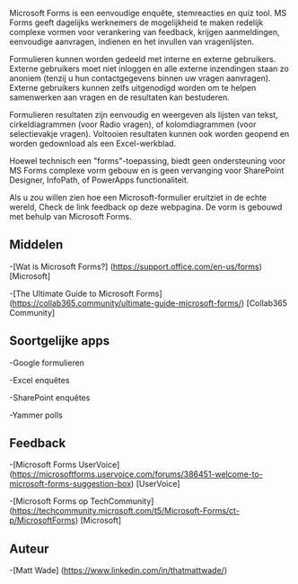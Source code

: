 
Microsoft Forms is een eenvoudige enquête, stemreacties en quiz tool. MS Forms geeft
dagelijks werknemers de mogelijkheid te maken redelijk complexe vormen voor
verankering van feedback, krijgen aanmeldingen, eenvoudige aanvragen, indienen en
het invullen van vragenlijsten.

Formulieren kunnen worden gedeeld met interne en externe gebruikers. Externe gebruikers
moet niet inloggen en alle externe inzendingen staan zo anoniem
(tenzij u hun contactgegevens binnen uw vragen aanvragen).
Externe gebruikers kunnen zelfs uitgenodigd worden om te helpen samenwerken aan vragen en
de resultaten kan bestuderen.

Formulieren resultaten zijn eenvoudig en weergeven als lijsten van tekst, cirkeldiagrammen (voor
Radio vragen), of kolomdiagrammen (voor selectievakje vragen). Voltooien
resultaten kunnen ook worden geopend en worden gedownload als een Excel-werkblad.

Hoewel technisch een "forms"-toepassing, biedt geen ondersteuning voor MS Forms
complexe vorm gebouw en is geen vervanging voor SharePoint Designer,
InfoPath, of PowerApps functionaliteit.

Als u zou willen zien hoe een Microsoft-formulier eruitziet in de echte wereld,
Check de link feedback op deze webpagina. De vorm is gebouwd
met behulp van Microsoft Forms.

Middelen
---------

-[Wat is Microsoft Forms?] (https://support.office.com/en-us/forms)
    \[Microsoft\]

-[The Ultimate Guide to Microsoft
    Forms] (https://collab365.community/ultimate-guide-microsoft-forms/)
    \[Collab365 Community\]

Soortgelijke apps
------------

-Google formulieren

-Excel enquêtes

-SharePoint enquêtes

-Yammer polls

Feedback
---------

-[Microsoft Forms UserVoice] (https://microsoftforms.uservoice.com/forums/386451-welcome-to-microsoft-forms-suggestion-box)
    \[UserVoice\]

-[Microsoft Forms op TechCommunity] (https://techcommunity.microsoft.com/t5/Microsoft-Forms/ct-p/MicrosoftForms)
    \[Microsoft\]

Auteur
---------

-[Matt Wade] (https://www.linkedin.com/in/thatmattwade/)

